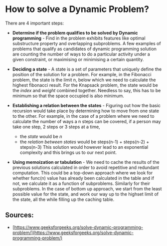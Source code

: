 # How to solve a Dynamic Problem? 

There are 4 important steps: 

* __Determine if the problem qualifies to be solved by Dynamic programming__ - Find in the problem exhibits features like optimal substructure property and overlapping subproblems. A few examples of problems that qualify as candidates of dynamic programming solution are counting the number of ways to do a particular activity under a given constraint, or maximising or minimising a certain quantity.

* __Deciding a state__ - A state is a set of parameters that uniquely define the position of the solution for a problem. For example, in the Fibonacci problem, the state is the limit n, below which we need to calculate the highest fibonacci result. For the Knapsack problem, the state would be the *index* and *weight* combined together. Needless to say, this has to be minimum so that the space occupied is also minimum. 

* __Establishing a relation between the states__ - Figuring out how the basic recursion would take place by determining how to move from one state to the other. For example, in the case of a problem where we need to calculate the number of ways a n steps can be covered, if a person may take one step, 2 steps or 3 steps at a time,
    * the *state* would be *n*
    * the *relation between states* would be steps(n-1) + steps(n-2) + steps(n-3)
    This solution would however lead to an exponential complexity and this brings us to our next point. 
    
* __Using memoization or tabulation__ - We need to cache the results of the previous solutions calculated in order to avoid repetitive and redundant computation. This could be a top-down approach where we look for whether func(n) value has already been calculated in the table and if not, we calculate it as a function of subproblems. Similarly for their subproblems. In the case of bottom up approach, we start from the least possible value for the state, and work our way up to the highset limit of the state, all the while filling up the caching table. 

## Sources:

* [https://www.geeksforgeeks.org/solve-dynamic-programming-problem/](https://www.geeksforgeeks.org/solve-dynamic-programming-problem/)
